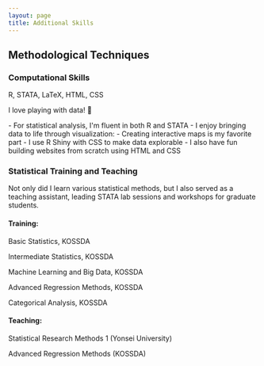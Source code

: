 ```yaml
---
layout: page
title: Additional Skills
---
```


## Methodological Techniques

### Computational Skills
R, STATA, LaTeX, HTML, CSS
<p>
I love playing with data! 🎨
</p>
- For statistical analysis, I'm fluent in both R and STATA
- I enjoy bringing data to life through visualization:
  - Creating interactive maps is my favorite part - I use R Shiny with CSS to make data explorable
  - I also have fun building websites from scratch using HTML and CSS

### Statistical Training and Teaching
Not only did I learn various statistical methods, but I also served as a teaching assistant, leading STATA lab sessions and workshops for graduate students.

#### Training:
<p>Basic Statistics, KOSSDA</p>
<p>Intermediate Statistics, KOSSDA</p>
<p>Machine Learning and Big Data, KOSSDA</p>
<p>Advanced Regression Methods, KOSSDA</p>
<p>Categorical Analysis, KOSSDA</p>

#### Teaching:
<p>Statistical Research Methods 1 (Yonsei University)</p>
<p>Advanced Regression Methods (KOSSDA)</p>